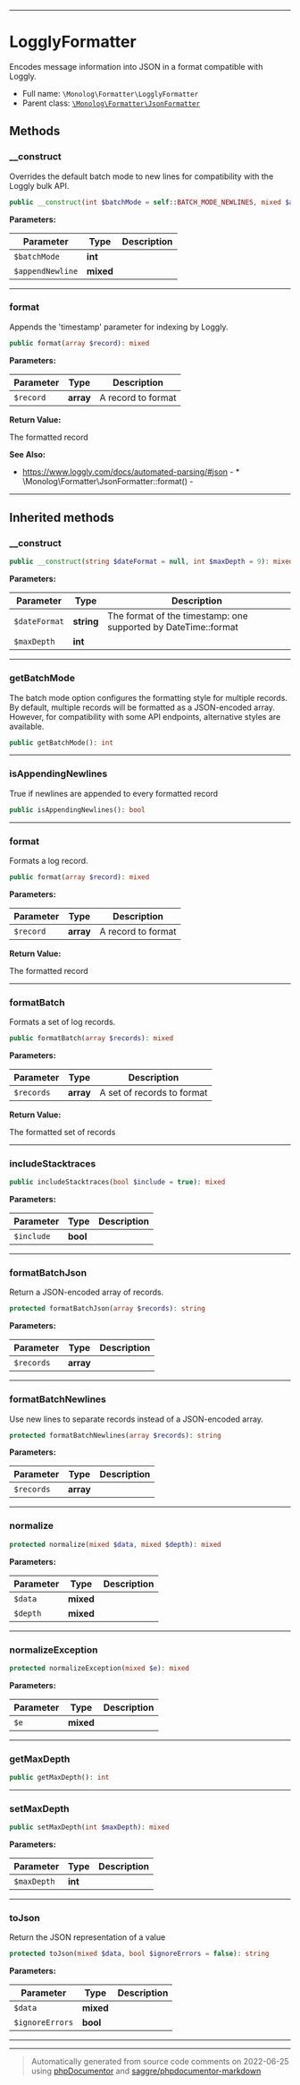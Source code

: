 ***

# LogglyFormatter

Encodes message information into JSON in a format compatible with Loggly.



* Full name: `\Monolog\Formatter\LogglyFormatter`
* Parent class: [`\Monolog\Formatter\JsonFormatter`](./JsonFormatter.md)




## Methods


### __construct

Overrides the default batch mode to new lines for compatibility with the
Loggly bulk API.

```php
public __construct(int $batchMode = self::BATCH_MODE_NEWLINES, mixed $appendNewline = false): mixed
```








**Parameters:**

| Parameter | Type | Description |
|-----------|------|-------------|
| `$batchMode` | **int** |  |
| `$appendNewline` | **mixed** |  |




***

### format

Appends the 'timestamp' parameter for indexing by Loggly.

```php
public format(array $record): mixed
```








**Parameters:**

| Parameter | Type | Description |
|-----------|------|-------------|
| `$record` | **array** | A record to format |


**Return Value:**

The formatted record


**See Also:**

* https://www.loggly.com/docs/automated-parsing/#json - * \Monolog\Formatter\JsonFormatter::format() - 

***


## Inherited methods


### __construct



```php
public __construct(string $dateFormat = null, int $maxDepth = 9): mixed
```








**Parameters:**

| Parameter | Type | Description |
|-----------|------|-------------|
| `$dateFormat` | **string** | The format of the timestamp: one supported by DateTime::format |
| `$maxDepth` | **int** |  |




***

### getBatchMode

The batch mode option configures the formatting style for
multiple records. By default, multiple records will be
formatted as a JSON-encoded array. However, for
compatibility with some API endpoints, alternative styles
are available.

```php
public getBatchMode(): int
```











***

### isAppendingNewlines

True if newlines are appended to every formatted record

```php
public isAppendingNewlines(): bool
```











***

### format

Formats a log record.

```php
public format(array $record): mixed
```








**Parameters:**

| Parameter | Type | Description |
|-----------|------|-------------|
| `$record` | **array** | A record to format |


**Return Value:**

The formatted record



***

### formatBatch

Formats a set of log records.

```php
public formatBatch(array $records): mixed
```








**Parameters:**

| Parameter | Type | Description |
|-----------|------|-------------|
| `$records` | **array** | A set of records to format |


**Return Value:**

The formatted set of records



***

### includeStacktraces



```php
public includeStacktraces(bool $include = true): mixed
```








**Parameters:**

| Parameter | Type | Description |
|-----------|------|-------------|
| `$include` | **bool** |  |




***

### formatBatchJson

Return a JSON-encoded array of records.

```php
protected formatBatchJson(array $records): string
```








**Parameters:**

| Parameter | Type | Description |
|-----------|------|-------------|
| `$records` | **array** |  |




***

### formatBatchNewlines

Use new lines to separate records instead of a
JSON-encoded array.

```php
protected formatBatchNewlines(array $records): string
```








**Parameters:**

| Parameter | Type | Description |
|-----------|------|-------------|
| `$records` | **array** |  |




***

### normalize



```php
protected normalize(mixed $data, mixed $depth): mixed
```








**Parameters:**

| Parameter | Type | Description |
|-----------|------|-------------|
| `$data` | **mixed** |  |
| `$depth` | **mixed** |  |




***

### normalizeException



```php
protected normalizeException(mixed $e): mixed
```








**Parameters:**

| Parameter | Type | Description |
|-----------|------|-------------|
| `$e` | **mixed** |  |




***

### getMaxDepth



```php
public getMaxDepth(): int
```











***

### setMaxDepth



```php
public setMaxDepth(int $maxDepth): mixed
```








**Parameters:**

| Parameter | Type | Description |
|-----------|------|-------------|
| `$maxDepth` | **int** |  |




***

### toJson

Return the JSON representation of a value

```php
protected toJson(mixed $data, bool $ignoreErrors = false): string
```








**Parameters:**

| Parameter | Type | Description |
|-----------|------|-------------|
| `$data` | **mixed** |  |
| `$ignoreErrors` | **bool** |  |




***


***
> Automatically generated from source code comments on 2022-06-25 using [phpDocumentor](http://www.phpdoc.org/) and [saggre/phpdocumentor-markdown](https://github.com/Saggre/phpDocumentor-markdown)

